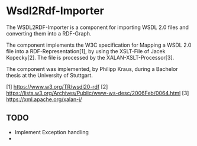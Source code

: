 # Wsdl2Rdf-Importer
The WSDL2RDF-Importer is a component for importing WSDL 2.0 files and converting them into a RDF-Graph.

The component implements the W3C specification for Mapping a WSDL 2.0 file into a RDF-Representation[1], by using the XSLT-File of Jacek Kopecky[2]. The file is processed by the XALAN-XSLT-Processor[3].

The component was implemented, by Philipp Kraus, during a Bachelor thesis at the University of Stuttgart.

[1] https://www.w3.org/TR/wsdl20-rdf
[2] https://lists.w3.org/Archives/Public/www-ws-desc/2006Feb/0064.html
[3] https://xml.apache.org/xalan-j/

## TODO

- Implement Exception handling
- 
